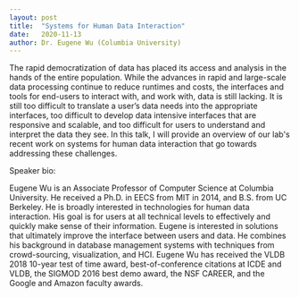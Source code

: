 ```yaml
---
layout: post
title:  "Systems for Human Data Interaction"
date:   2020-11-13
author: Dr. Eugene Wu (Columbia University)
---
```


The rapid democratization of data has placed its access and analysis in the hands of the entire population. While the advances in rapid and large-scale data processing continue to reduce runtimes and costs, the interfaces and tools for end-users to interact with, and work with, data is still lacking. It is still too difficult to translate a user’s data needs into the appropriate interfaces, too difficult to develop data intensive interfaces that are responsive and scalable, and too difficult for users to understand and interpret the data they see. In this talk, I will provide an overview of our lab's recent work on systems for human data interaction that go towards addressing these challenges.

Speaker bio:

Eugene Wu is an Associate Professor of Computer Science at Columbia University. He received a Ph.D. in EECS from MIT in 2014, and B.S. from UC Berkeley. He is broadly interested in technologies for human data interaction. His goal is for users at all technical levels to effectively and quickly make sense of their information. Eugene is interested in solutions that ultimately improve the interface between users and data. He combines his background in database management systems with techniques from crowd-sourcing, visualization, and HCI. Eugene Wu has received the VLDB 2018 10-year test of time award, best-of-conference citations at ICDE and VLDB, the SIGMOD 2016 best demo award, the NSF CAREER, and the Google and Amazon faculty awards.
